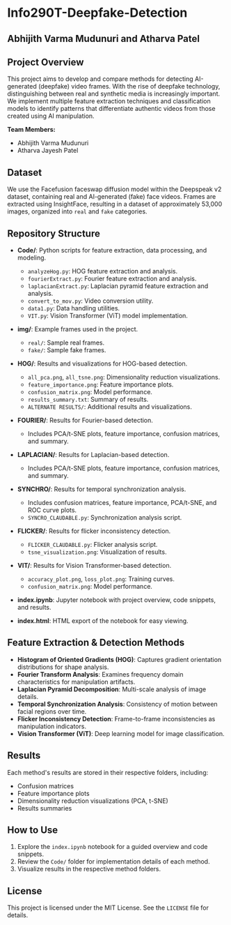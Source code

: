 # Info290T-Deepfake-Detection

## Abhijith Varma Mudunuri and Atharva Patel

## Project Overview
This project aims to develop and compare methods for detecting AI-generated (deepfake) video frames. With the rise of deepfake technology, distinguishing between real and synthetic media is increasingly important. We implement multiple feature extraction techniques and classification models to identify patterns that differentiate authentic videos from those created using AI manipulation.

**Team Members:**
- Abhijith Varma Mudunuri
- Atharva Jayesh Patel

## Dataset
We use the Facefusion faceswap diffusion model within the Deepspeak v2 dataset, containing real and AI-generated (fake) face videos. Frames are extracted using InsightFace, resulting in a dataset of approximately 53,000 images, organized into `real` and `fake` categories.

## Repository Structure

- **Code/**: Python scripts for feature extraction, data processing, and modeling.
  - `analyzeHog.py`: HOG feature extraction and analysis.
  - `fourierExtract.py`: Fourier feature extraction and analysis.
  - `laplacianExtract.py`: Laplacian pyramid feature extraction and analysis.
  - `convert_to_mov.py`: Video conversion utility.
  - `data1.py`: Data handling utilities.
  - `VIT.py`: Vision Transformer (ViT) model implementation.

- **img/**: Example frames used in the project.
  - `real/`: Sample real frames.
  - `fake/`: Sample fake frames.

- **HOG/**: Results and visualizations for HOG-based detection.
  - `all_pca.png`, `all_tsne.png`: Dimensionality reduction visualizations.
  - `feature_importance.png`: Feature importance plots.
  - `confusion_matrix.png`: Model performance.
  - `results_summary.txt`: Summary of results.
  - `ALTERNATE RESULTS/`: Additional results and visualizations.

- **FOURIER/**: Results for Fourier-based detection.
  - Includes PCA/t-SNE plots, feature importance, confusion matrices, and summary.

- **LAPLACIAN/**: Results for Laplacian-based detection.
  - Includes PCA/t-SNE plots, feature importance, confusion matrices, and summary.

- **SYNCHRO/**: Results for temporal synchronization analysis.
  - Includes confusion matrices, feature importance, PCA/t-SNE, and ROC curve plots.
  - `SYNCRO_CLAUDABLE.py`: Synchronization analysis script.

- **FLICKER/**: Results for flicker inconsistency detection.
  - `FLICKER_CLAUDABLE.py`: Flicker analysis script.
  - `tsne_visualization.png`: Visualization of results.

- **VIT/**: Results for Vision Transformer-based detection.
  - `accuracy_plot.png`, `loss_plot.png`: Training curves.
  - `confusion_matrix.png`: Model performance.

- **index.ipynb**: Jupyter notebook with project overview, code snippets, and results.
- **index.html**: HTML export of the notebook for easy viewing.

## Feature Extraction & Detection Methods
- **Histogram of Oriented Gradients (HOG)**: Captures gradient orientation distributions for shape analysis.
- **Fourier Transform Analysis**: Examines frequency domain characteristics for manipulation artifacts.
- **Laplacian Pyramid Decomposition**: Multi-scale analysis of image details.
- **Temporal Synchronization Analysis**: Consistency of motion between facial regions over time.
- **Flicker Inconsistency Detection**: Frame-to-frame inconsistencies as manipulation indicators.
- **Vision Transformer (ViT)**: Deep learning model for image classification.

## Results
Each method's results are stored in their respective folders, including:
- Confusion matrices
- Feature importance plots
- Dimensionality reduction visualizations (PCA, t-SNE)
- Results summaries

## How to Use
1. Explore the `index.ipynb` notebook for a guided overview and code snippets.
2. Review the `Code/` folder for implementation details of each method.
3. Visualize results in the respective method folders.

## License
This project is licensed under the MIT License. See the `LICENSE` file for details.